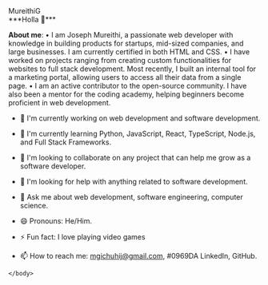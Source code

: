 <!DOCTYPE html>
<html>
<head>
MureithiG<br>
</head>
  <body>
***Holla 👋***

**About me**:
•	I am Joseph Mureithi, a passionate web developer with knowledge in building products for startups, mid-sized companies, and large businesses. I am currently certified in both HTML and CSS. 
•	I have worked on projects ranging from creating custom functionalities for websites to full stack development. Most recently, I built an internal tool for a marketing portal, allowing users to access all their data from a single page. 
•	I am an active contributor to the open-source community. I have also been a mentor for the coding academy, helping beginners become proficient in web development.

- 🔭 I'm currently working on web development and software development.
  
- 🌱 I'm currently learning Python, JavaScript, React, TypeScript, Node.js, and Full Stack Frameworks.
  
- 👯 I'm looking to collaborate on any project that can help me grow as a software developer.
  
- 🤔 I'm looking for help with anything related to software development.
  
- 💬 Ask me about web development, software engineering, computer science.
- 😄 Pronouns: He/Him.
  
- ⚡ Fun fact: I love playing video games
  
- 📫 How to reach me: mgichuhij@gmail.com, #0969DA LinkedIn, GitHub.
  
<i class='fab fa-facebook-square' style='font-size: 48px; color: blue'></i>
  

    </body>
</html>
